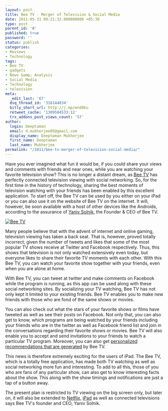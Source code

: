```yaml
---
layout: post
title: Bee TV - Merger of Television & Social Media
date: 2011-05-31 09:21:32.000000000 +05:30
type: post
parent_id: '0'
published: true
password: ''
status: publish
categories:
- Reviews
- Technology
tags:
- Bee TV
- gadgets
- News &amp; Analysis
- Social Media
- Technology
- television
meta:
  _edit_last: '67'
  dsq_thread_id: '318144834'
  bitly_short_url: http://j.mp/mnd0ku
  retweet_cache: '1309584533:12'
  trx_addons_post_views_count: '57'
author:
  login: Deeptaman
  email: d.mukherjee05@gmail.com
  display_name: Deeptaman Mukherjee
  first_name: Deeptaman
  last_name: Mukherjee
permalink: "/2011/bee-tv-merger-of-television-social-media/"
---
```

<p>Have you ever imagined what fun it would be, if you could share your views and comments with friends and near ones, while you are watching your favorite television show? This is no longer a distant dream, as <a href="http://www.bee.tv/">Bee TV</a> has perfectly connected television viewing with social networking. So, for the first time in the history of technology, sharing the best moments of television watching with your friends has been enabled by this excellent application. To start off, the Bee TV can be used by you either on your iPad or you can also use it on the website of Bee TV on the internet. It will, however, be soon available with a host of other devices like the Androids, according to the assurance of <a href="http://www.crunchbase.com/person/yaniv-solnik">Yaniv Solnik</a>, the Founder &amp; CEO of Bee TV.</p>
<p><!--more--></p>
<p><a href="http://www.bee.tv/"><img src="/static/2011/05/beetv-logo.png" alt="Bee TV" class="alignleft" /></a></p>
<p>Many people believe that with the advent of internet and online gaming, television viewing has taken a back seat. That is, however, proved totally incorrect, given the number of tweets and likes that some of the most popular TV shows receive at Twitter and Facebook respectively. Thus, this shows that television is not only watched extensively even today, but everyone likes to share their favorite TV moments with each other. With this Bee TV, you can watch your favorite show together with your friends, even when you are alone at home.</p>
<p>With Bee TV, you can tweet at twitter and make comments on Facebook while the program is running, as this app can be used along with these social networking sites. By socializing your TV watching, Bee TV has not only kept it limited to your existing friends. Bee TV enables you to make new friends with those who are fond of the same shows or movies.</p>
<p>You can also check out what the stars of your favorite shows or films have tweeted as well as see their posts on Facebook. Not only that, you can also get to know, which programs are being watched by your friends including your friends who are in the twitter as well as Facebook friend list and join in the conversations regarding their favorite shows or movies. Bee TV will also enable you to accept and send invitations to your friends to watch a particular TV program. Moreover, you can also get <a href="http://www.bee.tv/blog/?p=90">personalized recommendations that are generated</a> by Bee TV.</p>
<p>This news is therefore extremely exciting for the users of iPad. The Bee TV, which is a totally free application, has made both TV watching as well as social networking more fun and interesting. To add to all this, those of you who are fans of any particular show, can also get to know interesting facts about the show. This along with the show timings and notifications are just a tap of a button away.</p>
<p>The present plan is restricted to TV viewing on the big screen only, but later on, it will also be extended to <a href="https://www.netflix.com/">Netflix</a>, <a href="http://itunes.apple.com/us/app/beetv-hd/id435202789?mt=8">iPad</a> as well as connected televisions says Bee TV's founder and CEO, Yaniv Solnik.</p>
